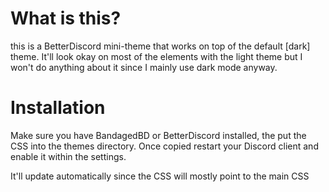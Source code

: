 # What is this?
this is a BetterDiscord mini-theme that works on top of the default [dark] theme. It'll look okay on most of the elements with the light theme but I won't do anything about it since I mainly use dark mode anyway.

# Installation
Make sure you have BandagedBD or BetterDiscord installed, the put the CSS into the themes directory. Once copied restart your Discord client and enable it within the settings.

It'll update automatically since the CSS will mostly point to the main CSS

